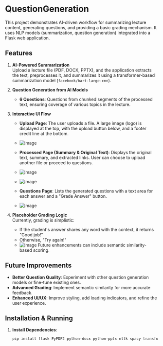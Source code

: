 # QuestionGeneration

This project demonstrates AI-driven workflow for summarizing lecture content, generating questions, and providing a basic grading mechanism. It uses NLP models (summarization, question generation) integrated into a Flask web application.

## Features

1. **AI-Powered Summarization**  
   Upload a lecture file (PDF, DOCX, PPTX), and the application extracts the text, preprocesses it, and summarizes it using a transformer-based summarization model (`facebook/bart-large-cnn`).

2. **Question Generation from AI Models**  
   - **6 Questions**: Questions from chunked segments of the processed text, ensuring coverage of various topics in the lecture.

3. **Interactive UI Flow**  
   - **Upload Page**: The user uploads a file. A large image (logo) is displayed at the top, with the upload button below, and a footer credit line at the bottom.
   - ![image](https://github.com/user-attachments/assets/759eccf8-e0c3-4a59-9d4a-66ec5cc442d4)
   - **Processed Page (Summary & Original Text)**: Displays the original text, summary, and extracted links. User can choose to upload another file or proceed to questions.
   - ![image](https://github.com/user-attachments/assets/5d455cea-c503-46d0-b4c8-1de2777c7c32)
   - ![image](https://github.com/user-attachments/assets/f7c77d93-e431-409d-a16b-14984f7c176b)

   - **Questions Page**: Lists the generated questions with a text area for each answer and a "Grade Answer" button.
   - ![image](https://github.com/user-attachments/assets/05a02ce7-215b-453a-82d1-bcad459d6206)


4. **Placeholder Grading Logic**  
   Currently, grading is simplistic:
   - If the student's answer shares any word with the context, it returns "Good job!"
   - Otherwise, "Try again!"
   - ![image](https://github.com/user-attachments/assets/5cefe53e-4235-459b-a092-5e21db84e7ef)
   Future enhancements can include semantic similarity-based scoring.

## Future Improvements

- **Better Question Quality**: Experiment with other question generation models or fine-tune existing ones.
- **Advanced Grading**: Implement semantic similarity for more accurate feedback.
- **Enhanced UI/UX**: Improve styling, add loading indicators, and refine the user experience.

## Installation & Running

1. **Install Dependencies**:
   ```bash
   pip install flask PyPDF2 python-docx python-pptx nltk spacy transformers keybert rake-nltk yake
